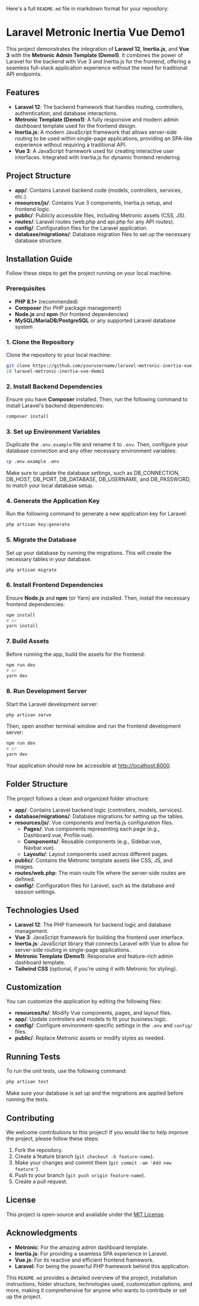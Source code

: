 Here's a full `README.md` file in markdown format for your repository:


# Laravel Metronic Inertia Vue Demo1

This project demonstrates the integration of **Laravel 12**, **Inertia.js**, and **Vue 3** with the **Metronic Admin Template (Demo1)**. It combines the power of Laravel for the backend with Vue 3 and Inertia.js for the frontend, offering a seamless full-stack application experience without the need for traditional API endpoints.

## Features

- **Laravel 12**: The backend framework that handles routing, controllers, authentication, and database interactions.
- **Metronic Template (Demo1)**: A fully responsive and modern admin dashboard template used for the frontend design.
- **Inertia.js**: A modern JavaScript framework that allows server-side routing to be used within single-page applications, providing an SPA-like experience without requiring a traditional API.
- **Vue 3**: A JavaScript framework used for creating interactive user interfaces. Integrated with Inertia.js for dynamic frontend rendering.

## Project Structure

- **app/**: Contains Laravel backend code (models, controllers, services, etc.).
- **resources/js/**: Contains Vue 3 components, Inertia.js setup, and frontend logic.
- **public/**: Publicly accessible files, including Metronic assets (CSS, JS).
- **routes/**: Laravel routes (web.php and api.php for any API routes).
- **config/**: Configuration files for the Laravel application.
- **database/migrations/**: Database migration files to set up the necessary database structure.

## Installation Guide

Follow these steps to get the project running on your local machine.

### Prerequisites

- **PHP 8.1+** (recommended)
- **Composer** (for PHP package management)
- **Node.js** and **npm** (for frontend dependencies)
- **MySQL/MariaDB/PostgreSQL** or any supported Laravel database system

### 1. Clone the Repository

Clone the repository to your local machine:

```bash
git clone https://github.com/yourusername/laravel-metronic-inertia-vue-demo1.git
cd laravel-metronic-inertia-vue-demo1
```

### 2. Install Backend Dependencies

Ensure you have **Composer** installed. Then, run the following command to install Laravel's backend dependencies:

```bash
composer install
```

### 3. Set up Environment Variables

Duplicate the `.env.example` file and rename it to `.env`. Then, configure your database connection and any other necessary environment variables:

```bash
cp .env.example .env
```

Make sure to update the database settings, such as DB_CONNECTION, DB_HOST, DB_PORT, DB_DATABASE, DB_USERNAME, and DB_PASSWORD, to match your local database setup.

### 4. Generate the Application Key

Run the following command to generate a new application key for Laravel:

```bash
php artisan key:generate
```

### 5. Migrate the Database

Set up your database by running the migrations. This will create the necessary tables in your database.

```bash
php artisan migrate
```

### 6. Install Frontend Dependencies

Ensure **Node.js** and **npm** (or Yarn) are installed. Then, install the necessary frontend dependencies:

```bash
npm install
# or
yarn install
```

### 7. Build Assets

Before running the app, build the assets for the frontend:

```bash
npm run dev
# or
yarn dev
```

### 8. Run Development Server

Start the Laravel development server:

```bash
php artisan serve
```

Then, open another terminal window and run the frontend development server:

```bash
npm run dev
# or
yarn dev
```

Your application should now be accessible at [http://localhost:8000](http://localhost:8000).

## Folder Structure

The project follows a clean and organized folder structure:

- **app/**: Contains Laravel backend logic (controllers, models, services).
- **database/migrations/**: Database migrations for setting up the tables.
- **resources/js/**: Vue components and Inertia.js configuration files.
  - **Pages/**: Vue components representing each page (e.g., Dashboard.vue, Profile.vue).
  - **Components/**: Reusable components (e.g., Sidebar.vue, Navbar.vue).
  - **Layouts/**: Layout components used across different pages.
- **public/**: Contains the Metronic template assets like CSS, JS, and images.
- **routes/web.php**: The main route file where the server-side routes are defined.
- **config/**: Configuration files for Laravel, such as the database and session settings.

## Technologies Used

- **Laravel 12**: The PHP framework for backend logic and database management.
- **Vue 3**: JavaScript framework for building the frontend user interface.
- **Inertia.js**: JavaScript library that connects Laravel with Vue to allow for server-side routing in single-page applications.
- **Metronic Template (Demo1)**: Responsive and feature-rich admin dashboard template.
- **Tailwind CSS** (optional, if you're using it with Metronic for styling).

## Customization

You can customize the application by editing the following files:

- **resources/ts/**: Modify Vue components, pages, and layout files.
- **app/**: Update controllers and models to fit your business logic.
- **config/**: Configure environment-specific settings in the `.env` and `config/` files.
- **public/**: Replace Metronic assets or modify styles as needed.

## Running Tests

To run the unit tests, use the following command:

```bash
php artisan test
```

Make sure your database is set up and the migrations are applied before running the tests.

## Contributing

We welcome contributions to this project! If you would like to help improve the project, please follow these steps:

1. Fork the repository.
2. Create a feature branch (`git checkout -b feature-name`).
3. Make your changes and commit them (`git commit -am 'Add new feature'`).
4. Push to your branch (`git push origin feature-name`).
5. Create a pull request.

## License

This project is open-source and available under the [MIT License](LICENSE).

## Acknowledgments

- **Metronic**: For the amazing admin dashboard template.
- **Inertia.js**: For providing a seamless SPA experience in Laravel.
- **Vue.js**: For its reactive and efficient frontend framework.
- **Laravel**: For being the powerful PHP framework behind this application.

This `README.md` provides a detailed overview of the project, installation instructions, folder structure, technologies used, customization options, and more, making it comprehensive for anyone who wants to contribute or set up the project.

